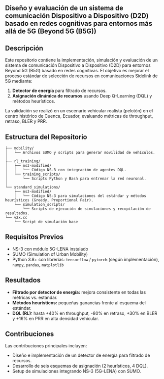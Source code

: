 ##  Diseño y evaluación de un sistema de comunicación Dispositivo a Dispositivo (D2D) basado en redes cognitivas para entornos más allá de 5G (Beyond 5G (B5G))

## Descripción

Este repositorio contiene la implementación, simulación y evaluación de un sistema de comunicación Dispositivo a Dispositivo (D2D) para entornos Beyond 5G (B5G) basado en redes cognitivas. El objetivo es mejorar el proceso estándar de selección de recursos en comunicaciones Sidelink de 5G mediante:

1. **Detector de energía** para filtrado de recursos.
2. **Asignación dinámica de recursos** usando Deep Q-Learning (DQL) y métodos heurísticos.

La validación se realizó en un escenario vehicular realista (pelotón) en el centro histórico de Cuenca, Ecuador, evaluando métricas de throughput, retraso, BLER y PRR.

## Estructura del Repositorio

```
├── mobility/
│   └── Archivos SUMO y scripts para generar movilidad de vehículos.
│
├── rl_training/
│   ├── ns3-modified/
│   │   └── Código NS-3 con integración de agentes DQL.
│   └── training_scripts/
│       └── Scripts Python y Bash para entrenar la red neuronal.
│
└── standard_simulations/
    ├── ns3-modified/
    │   └── Código NS-3 para simulaciones del estándar y métodos heurísticos (Greedy, Proportional Fair).
    └── simulation_scripts/
        └── Scripts de ejecución de simulaciones y recopilación de resultados.
└── v2x.cc
    └── Script de simulación base 
```

## Requisitos Previos

* NS-3 con módulo 5G-LENA instalado
* SUMO (Simulation of Urban Mobility)
* Python 3.8+ con librerías: `tensorflow` / `pytorch` (según implementación), `numpy`, `pandas`, `matplotlib`


## Resultados

* **Filtrado por detector de energía:** mejora consistente en todas las métricas vs. estándar.
* **Métodos heurísticos:** pequeñas ganancias frente al esquema del estándar.
* **DQL (RL):** hasta +40% en throughput, -80% en retraso, +30% en BLER y +16% en PRR en alta densidad vehicular.

## Contribuciones

Las contribuciones principales incluyen:

* Diseño e implementación de un detector de energía para filtrado de recursos.
* Desarrollo de seis esquemas de asignación (2 heurísticos, 4 DQL).
* Setup de simulaciones integrando NS-3 (5G-LENA) con SUMO.
